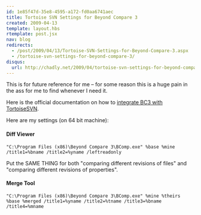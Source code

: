 ```yaml
---
id: 1e85f47d-35e8-4595-a172-fd0aa6741aec
title: Tortoise SVN Settings for Beyond Compare 3
created: 2009-04-13
template: layout.hbs
rtemplate: post.jsx
nav: blog
redirects:
  - /post/2009/04/13/Tortoise-SVN-Settings-for-Beyond-Compare-3.aspx
  - /tortoise-svn-settings-for-beyond-compare-3/
disqus: 
  url: http://chadly.net/2009/04/tortoise-svn-settings-for-beyond-compare-3/
---
```


This is for future reference for me – for some reason this is a huge pain in the ass for me to find whenever I need it.

Here is the official documentation on how to [integrate BC3 with TortoiseSVN](http://www.scootersoftware.com/support.php?c=kb_vcs.php).

Here are my settings (on 64 bit machine):

#### Diff Viewer
    "C:\Program Files (x86)\Beyond Compare 3\BComp.exe" %base %mine /title1=%bname /title2=%yname /leftreadonly

Put the SAME THING for both "comparing different revisions of files" and "comparing different revisions of properties".

#### Merge Tool
    "C:\Program Files (x86)\Beyond Compare 3\BComp.exe" %mine %theirs %base %merged /title1=%yname /title2=%tname /title3=%bname /title4=%mname